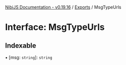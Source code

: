 [NibiJS Documentation - v0.19.16](../intro.md) / [Exports](../modules.md) / MsgTypeUrls

# Interface: MsgTypeUrls

## Indexable

▪ [msg: `string`]: `string`

